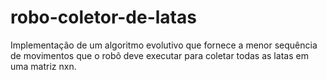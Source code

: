 # robo-coletor-de-latas
Implementação de um algoritmo evolutivo que fornece a menor sequência de movimentos que o robô deve executar para coletar todas as latas em uma matriz nxn.

